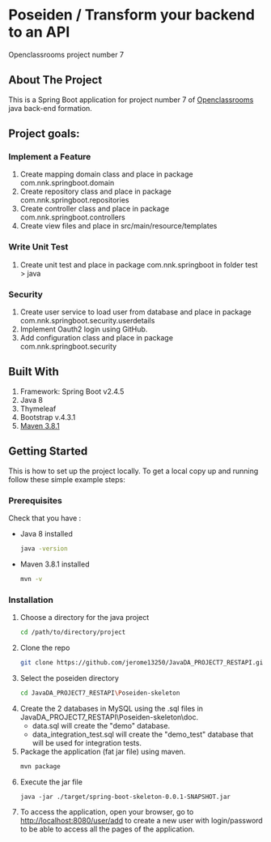 # Poseiden / Transform your backend to an API
Openclassrooms project number 7

<!-- ABOUT THE PROJECT -->
## About The Project

This is a Spring Boot application for project number 7 of [Openclassrooms](https://openclassrooms.com/) java back-end formation.

## Project goals:

### Implement a Feature
1. Create mapping domain class and place in package com.nnk.springboot.domain
2. Create repository class and place in package com.nnk.springboot.repositories
3. Create controller class and place in package com.nnk.springboot.controllers
4. Create view files and place in src/main/resource/templates

### Write Unit Test
1. Create unit test and place in package com.nnk.springboot in folder test > java

### Security
1. Create user service to load user from  database and place in package com.nnk.springboot.security.userdetails
2. Implement Oauth2 login using GitHub.
3. Add configuration class and place in package com.nnk.springboot.security


## Built With

1. Framework: Spring Boot v2.4.5
2. Java 8
3. Thymeleaf
4. Bootstrap v.4.3.1
5. [Maven 3.8.1](https://maven.apache.org/download.cgi#downloading-apache-maven-3-8-1)

<!-- GETTING STARTED -->
## Getting Started

This is how to set up the project locally.
To get a local copy up and running follow these simple example steps:

### Prerequisites

Check that you have : 
* Java 8 installed
  ```sh
  java -version
  ```
* Maven 3.8.1 installed
  ```sh
  mvn -v
  ```

### Installation

1. Choose a directory for the java project
   ```sh
   cd /path/to/directory/project
   ```
2. Clone the repo
   ```sh
   git clone https://github.com/jerome13250/JavaDA_PROJECT7_RESTAPI.git
   ```
3. Select the poseiden directory
   ```sh
   cd JavaDA_PROJECT7_RESTAPI\Poseiden-skeleton
   ```
4. Create the 2 databases in MySQL using the .sql files in JavaDA_PROJECT7_RESTAPI\Poseiden-skeleton\doc.
	* data.sql will create the "demo" database.
	* data_integration_test.sql will create the "demo_test" database that will be used for integration tests.
5. Package the application (fat jar file) using maven.
   ```sh
   mvn package
   ```
6. Execute the jar file
   ```JS
   java -jar ./target/spring-boot-skeleton-0.0.1-SNAPSHOT.jar
   ```
7. To access the application, open your browser, go to [http://localhost:8080/user/add](http://localhost:8080/user/add) to create a new user with login/password to be able to access all the pages of the application.

